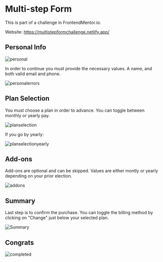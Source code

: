 # Multi-step Form

This is part of a challenge in FrontendMentor.io.

Website: https://multistepformchallenge.netlify.app/

## Personal Info

![personal](https://user-images.githubusercontent.com/97490087/219847238-0f33d77b-39b9-408a-8bb6-11ae19c1ffc8.png)

In order to continue you must provide the necessary values. A name, and both valid email and phone.

![personalerrors](https://user-images.githubusercontent.com/97490087/219847264-d6bba3aa-82f7-47bd-86b2-17be20a8f66b.png)

## Plan Selection

You must choose a plan in order to advance. You can toggle between monthly or yearly pay.

![planselection](https://user-images.githubusercontent.com/97490087/219847275-9d22eef4-9a11-4d59-a7c6-3677f6b92c57.png)

If you go by yearly:

![planselectionyearly](https://user-images.githubusercontent.com/97490087/219847286-e50600b0-3edd-4807-aff2-79be6be13b9c.png)

## Add-ons

Add-ons are optional and can be skipped. Values are either montly or yearly depending on your prior election.

![addons](https://user-images.githubusercontent.com/97490087/219847295-5efc6d8f-a9de-44e8-bac7-adb55941ef81.png)

## Summary

Last step is to confirm the purchase. You can toggle the billing method by clicking on "Change" just below your selected plan. 

![Summary](https://user-images.githubusercontent.com/97490087/219847380-832ad9b9-32bc-4bcb-bb03-6af31b3d1168.png)

## Congrats

![completed](https://user-images.githubusercontent.com/97490087/219847476-beb2f20a-23d8-4004-8fb1-2073135c1217.png)

